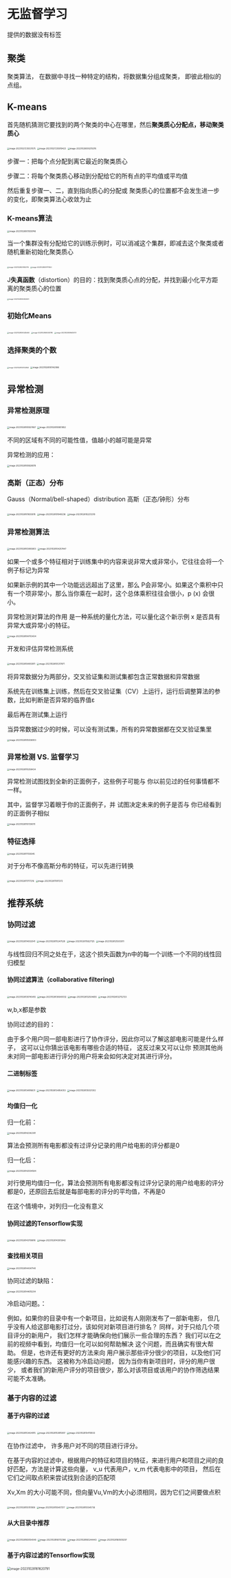 # 无监督学习

提供的数据没有标签

## 聚类

聚类算法， 在数据中寻找一种特定的结构，将数据集分组成聚类， 即彼此相似的点组。

## K-means

首先随机猜测它要找到的两个聚类的中心在哪里，然后**聚类质心分配点，移动聚类质心**

<img src="./图片/image-20231027235531575.png" alt="image-20231027235531575" style="zoom:33%;" />

<img src="./图片/image-20231027235919423.png" alt="image-20231027235919423" style="zoom:33%;" />

<img src="./图片/image-20231028000215076.png" alt="image-20231028000215076" style="zoom:33%;" />

步骤一：把每个点分配到离它最近的聚类质心

步骤二：将每个聚类质心移动到分配给它的所有点的平均值或平均值

然后重复步骤一、二，直到指向质心的分配或 聚类质心的位置都不会发生进一步的变化，即聚类算法心收敛为止



### K-means算法

<img src="./图片/image-20231028001939746.png" alt="image-20231028001939746" style="zoom:33%;" />

当一个集群没有分配给它的训练示例时，可以消减这个集群，即减去这个聚类或者随机重新初始化聚类质心

<img src="./图片/image-20231028001950176.png" alt="image-20231028001950176" style="zoom:25%;" />

<img src="./图片/image-20231028091717650.png" alt="image-20231028091717650" style="zoom: 25%;" />

J**失真函数**（distortion）的目的：找到聚类质心点的分配，并找到最小化平方距离的聚类质心的位置

<img src="./图片/image-20231028092602631.png" alt="image-20231028092602631" style="zoom: 25%;" />

### 初始化Means

<img src="./图片/image-20231028093435460.png" alt="image-20231028093435460" style="zoom: 25%;" />

<img src="./图片/image-20231028093410780.png" alt="image-20231028093410780" style="zoom:25%;" />

<img src="./图片/image-20231028095635701.png" alt="image-20231028095635701" style="zoom:25%;" />

### 选择聚类的个数

<img src="./图片/image-20231028100132843.png" alt="image-20231028100132843" style="zoom:25%;" />

<img src="./图片/image-20231028100142086.png" alt="image-20231028100142086" style="zoom: 33%;" />

## 异常检测

### 异常检测原理

<img src="./图片/image-20231028100927687.png" alt="image-20231028100927687" style="zoom: 33%;" />

<img src="./图片/image-20231028100851852.png" alt="image-20231028100851852" style="zoom: 33%;" />

不同的区域有不同的可能性值，值越小的越可能是异常

异常检测的应用：

<img src="./图片/image-20231028100828078.png" alt="image-20231028100828078" style="zoom: 33%;" />

### 高斯（正态）分布

Gauss（Normal/bell-shaped）distribution 高斯（正态/钟形）分布

<img src="./图片/image-20231028101835978.png" alt="image-20231028101835978" style="zoom:33%;" />

<img src="./图片/image-20231028101949238.png" alt="image-20231028101949238" style="zoom: 33%;" />

<img src="./图片/image-20231028102213310.png" alt="image-20231028102213310" style="zoom:33%;" />

### 异常检测算法

<img src="./图片/image-20231028103955803.png" alt="image-20231028103955803" style="zoom:33%;" />

<img src="./图片/image-20231028104257447.png" alt="image-20231028104257447" style="zoom:33%;" />

如果一个或多个特征相对于训练集中的内容来说非常大或非常小，它往往会将一个例子标记为异常

如果新示例的其中一个功能远远超出了这里，那么 P会非常小。如果这个乘积中只有一个项非常小，那么当你乘在一起时，这个总体乘积往往会很小，p (x) 会很小。 

异常检测对算法的作用 是一种系统的量化方法，可以量化这个新示例 x 是否具有异常大或异常小的特征。

<img src="./图片/image-20231028104703434.png" alt="image-20231028104703434" style="zoom:33%;" />



开发和评估异常检测系统

<img src="./图片/image-20231028104950911.png" alt="image-20231028104950911" style="zoom: 33%;" />

<img src="./图片/image-20231028105317871.png" alt="image-20231028105317871" style="zoom:33%;" />

将异常数据分为两部分，交叉验证集和测试集都包含正常数据和异常数据

系统先在训练集上训练，然后在交叉验证集（CV）上运行，运行后调整算法的参数，比如判断是否异常的临界值ɛ

最后再在测试集上运行

当异常数据过少的时候，可以没有测试集，所有的异常数据都在交叉验证集里

<img src="./图片/image-20231028105938003.png" alt="image-20231028105938003" style="zoom:33%;" />

### 异常检测 VS. 监督学习

<img src="./图片/image-20231028110258434.png" alt="image-20231028110258434" style="zoom:33%;" />

异常检测试图找到全新的正面例子，这些例子可能与 你以前见过的任何事情都不一样。 

其中，监督学习着眼于你的正面例子，并 试图决定未来的例子是否与 你已经看到的正面例子相似

<img src="./图片/image-20231028110729070.png" alt="image-20231028110729070" style="zoom:33%;" />

### 特征选择

<img src="./图片/image-20231028111139345.png" alt="image-20231028111139345" style="zoom:33%;" />

对于分布不像高斯分布的特征，可以先进行转换

<img src="./图片/image-20231028111717216.png" alt="image-20231028111717216" style="zoom:33%;" />

<img src="./图片/image-20231028111911372.png" alt="image-20231028111911372" style="zoom:33%;" />



## 推荐系统 

### 协同过滤

<img src="./图片/image-20231028114932041.png" alt="image-20231028114932041" style="zoom:33%;" />

<img src="./图片/image-20231028115247528.png" alt="image-20231028115247528" style="zoom:33%;" />

<img src="./图片/image-20231028115627125.png" alt="image-20231028115627125" style="zoom:33%;" />

<img src="./图片/image-20231028125503911.png" alt="image-20231028125503911" style="zoom:33%;" />

与线性回归不同之处在于，这这个损失函数为n中的每一个训练一个不同的线性回归模型



#### 协同过滤算法（collaborative filtering)

<img src="./图片/image-20231028130745455.png" alt="image-20231028130745455" style="zoom:33%;" />

<img src="./图片/image-20231028130640032.png" alt="image-20231028130640032" style="zoom:33%;" />

<img src="./图片/image-20231028132504655.png" alt="image-20231028132504655" style="zoom:33%;" />

<img src="./图片/image-20231028132752133.png" alt="image-20231028132752133" style="zoom:33%;" />

w,b,x都是参数



 协同过滤的目的：

由于多个用户同一部电影进行了协作评分，因此你可以了解这部电影可能是什么样子， 这可以让你猜出该电影有哪些合适的特征， 这反过来又可以让你 预测其他尚未对同一部电影进行评分的用户将来会如何决定对其进行评分。 

#### 二进制标签

<img src="./图片/image-20231028134916631.png" alt="image-20231028134916631" style="zoom:33%;" />

<img src="./图片/image-20231028134954353.png" alt="image-20231028134954353" style="zoom:33%;" />

<img src="./图片/image-20231028135021302.png" alt="image-20231028135021302" style="zoom:33%;" />

#### 均值归一化

归一化前：

<img src="./图片/image-20231028142342391.png" alt="image-20231028142342391" style="zoom:33%;" />

算法会预测所有电影都没有过评分记录的用户给电影的评分都是0

 归一化后：

<img src="./图片/image-20231028142504584.png" alt="image-20231028142504584" style="zoom:33%;" />

对行使用均值归一化，算法会预测所有电影都没有过评分记录的用户给电影的评分都是0，还原回去后就是每部电影的评分的平均值，不再是0

在这个情境中，对列归一化没有意义



#### 协同过滤的Tensorflow实现

<img src="./图片/image-20231028143708816.png" alt="image-20231028143708816" style="zoom:33%;" />

<img src="./图片/image-20231028143913842.png" alt="image-20231028143913842" style="zoom:33%;" />

#### 查找相关项目

<img src="./图片/image-20231028144347140.png" alt="image-20231028144347140" style="zoom:33%;" />

协同过滤的缺陷：

<img src="./图片/image-20231028144615204.png" alt="image-20231028144615204" style="zoom:33%;" />

冷启动问题。：

例如，如果你的目录中有一个新项目，比如说有人刚刚发布了一部新电影， 但几乎没有人给这部电影打过分，该如何对新项目进行排名？ 同样，对于只给几个项目评分的新用户， 我们怎样才能确保向他们展示一些合理的东西？ 我们可以在之前的视频中看到，均值归一化可以如何帮助解决 这个问题，而且确实有很大帮助。 但是，也许还有更好的方法来向 用户展示那些评分很少的项目，以及他们可能感兴趣的东西。 这被称为冷启动问题， 因为当你有新项目时，评分的用户很少， 或者我们的新用户评分的项目很少，那么对该项目或该用户的协作筛选结果可能不太准确。





### 基于内容的过滤

#### 基于内容的过滤

<img src="./图片/image-20231028153424915.png" alt="image-20231028153424915" style="zoom:33%;" />

<img src="./图片/image-20231028153815907.png" alt="image-20231028153815907" style="zoom:33%;" />

<img src="./图片/image-20231028154119033.png" alt="image-20231028154119033" style="zoom:33%;" />

在协作过滤中， 许多用户对不同的项目进行评分。 

在基于内容的过滤中，根据用户的特征和项目的特征，来进行用户和项目之间的良好匹配，方法是计算这些向量， v_u 代表用户，v_m 代表电影中的项目， 然后在它们之间取点积来尝试找到合适的匹配项

Xv,Xm 的大小可能不同，但向量Vu,Vm的大小必须相同，因为它们之间要做点积

<img src="./图片/image-20231028155151908.png" alt="image-20231028155151908" style="zoom:33%;" />

<img src="./图片/image-20231028155407217.png" alt="image-20231028155407217" style="zoom:33%;" />

<img src="./图片/image-20231028155545736.png" alt="image-20231028155545736" style="zoom:33%;" />



#### 从大目录中推荐

<img src="./图片/image-20231028160054049.png" alt="image-20231028160054049" style="zoom:33%;" />

<img src="./图片/image-20231028160112386.png" alt="image-20231028160112386" style="zoom:33%;" />

<img src="./图片/image-20231028160244443.png" alt="image-20231028160244443" style="zoom:33%;" />

<img src="./图片/image-20231028160509297.png" alt="image-20231028160509297" style="zoom:33%;" />

#### 基于内容过滤的Tensorflow实现

<img src="./图片/image-20231028161620791.png" alt="image-20231028161620791" style="zoom: 50%;" />
